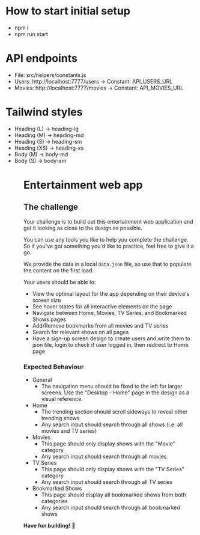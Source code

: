 # How to start initial setup

<ul>
<li>npm i</li>
<li>npm run start</li>
</ul>

# API endpoints

<ul>
<li>File: src/helpers/constants.js</li>
<li>Users: http://localhost:7777/users  ->  Constant: API_USERS_URL</li>
<li>Movies: http://localhost:7777/movies  ->  Constant: API_MOVIES_URL</li>
</ul>

# Tailwind styles

<ul>
 <li>Heading (L) -> heading-lg</li>
  <li>Heading (M) -> heading-md</li>
  <li>Heading (S) -> heading-sm</li>
  <li>Heading (XS) -> heading-xs</li>
  <li>Body (M) -> body-md</li>
  <li>Body (S) -> body-sm</li>
<ul>

# Entertainment web app

## The challenge

Your challenge is to build out this entertainment web application and get it looking as close to the design as possible.

You can use any tools you like to help you complete the challenge. So if you've got something you'd like to practice, feel free to give it a go.

We provide the data in a local `data.json` file, so use that to populate the content on the first load.

Your users should be able to:

- View the optimal layout for the app depending on their device's screen size
- See hover states for all interactive elements on the page
- Navigate between Home, Movies, TV Series, and Bookmarked Shows pages
- Add/Remove bookmarks from all movies and TV series
- Search for relevant shows on all pages
- Have a sign-up screen design to create users and write them to json file, login to check if user logged in, then redirect to Home page

### Expected Behaviour

- General
  - The navigation menu should be fixed to the left for larger screens. Use the "Desktop - Home" page in the design as a visual reference.
- Home
  - The trending section should scroll sideways to reveal other trending shows
  - Any search input should search through all shows (i.e. all movies and TV series)
- Movies
  - This page should only display shows with the "Movie" category
  - Any search input should search through all movies
- TV Series
  - This page should only display shows with the "TV Series" category
  - Any search input should search through all TV series
- Bookmarked Shows
  - This page should display all bookmarked shows from both categories
  - Any search input should search through all bookmarked shows

**Have fun building!** 🚀
